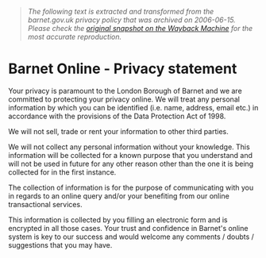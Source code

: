 > *The following text is extracted and transformed from the barnet.gov.uk privacy policy that was archived on 2006-06-15. Please check the [original snapshot on the Wayback Machine](https://web.archive.org/web/20060615231400id_/http%3A//www.barnet.gov.uk/privacy.htm) for the most accurate reproduction.*

# Barnet Online - Privacy statement

Your privacy is paramount to the London Borough of Barnet and we are committed to protecting your privacy online. We will treat any personal information by which you can be identified (i.e. name, address, email etc.) in accordance with the provisions of the Data Protection Act of 1998. 

We will not sell, trade or rent your information to other third parties. 

We will not collect any personal information without your knowledge. This information will be collected for a known purpose that you understand and will not be used in future for any other reason other than the one it is being collected for in the first instance. 

The collection of information is for the purpose of communicating with you in regards to an online query and/or your benefiting from our online transactional services. 

This information is collected by you filling an electronic form and is encrypted in all those cases. Your trust and confidence in Barnet's online system is key to our success and would welcome any comments / doubts / suggestions that you may have. 
